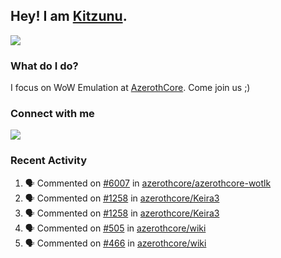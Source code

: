## Hey! I am [Kitzunu](https://Github.com/Kitzunu).

<!--- <a href="https://github-readme-stats.kitzunu.vercel.app/api?username=Kitzunu&show_icons=true&theme=dark">
  <img src="https://github-readme-stats.kitzunu.vercel.app/api?username=Kitzunu&show_icons=true&theme=dark" />
</a>
<a href="https://github-readme-stats.kitzunu.vercel.app/api?username=Kitzunu&show_icons=true&theme=dark">
  <img align="center" src="https://github-readme-stats.vercel.app/api/top-langs/?username=Kitzunu&layout=compact&theme=dark" />
</a> -->

<a href="https://metrics.lecoq.io/Kitzunu?template=classic&people=1&notable=1&people.limit=28&people.size=28&people.types=followers%2C%20following&people.thanks=Keader&people.identicons=false&people.shuffle=false&notable.repositories=true&config.timezone=Europe%2FStockholm">
  <img align="center" src="https://metrics.lecoq.io/Kitzunu?template=classic&people=1&notable=1&people.limit=28&people.size=28&people.types=followers%2C%20following&people.thanks=Keader&people.identicons=false&people.shuffle=false&notable.repositories=true&config.timezone=Europe%2FStockholm" />
</a>

### What do I do?

I focus on WoW Emulation at [AzerothCore](https://Github.com/AzerothCore). Come join us ;)

### Connect with me
[![](https://img.shields.io/badge/AzerothCore%20Discord-Connect%20with%20me!-green)](https://discord.com/invite/gkt4y2x)

### Recent Activity

<!--START_SECTION:activity-->
1. 🗣 Commented on [#6007](https://github.com/azerothcore/azerothcore-wotlk/issues/6007) in [azerothcore/azerothcore-wotlk](https://github.com/azerothcore/azerothcore-wotlk)
2. 🗣 Commented on [#1258](https://github.com/azerothcore/Keira3/issues/1258) in [azerothcore/Keira3](https://github.com/azerothcore/Keira3)
3. 🗣 Commented on [#1258](https://github.com/azerothcore/Keira3/issues/1258) in [azerothcore/Keira3](https://github.com/azerothcore/Keira3)
4. 🗣 Commented on [#505](https://github.com/azerothcore/wiki/issues/505) in [azerothcore/wiki](https://github.com/azerothcore/wiki)
5. 🗣 Commented on [#466](https://github.com/azerothcore/wiki/issues/466) in [azerothcore/wiki](https://github.com/azerothcore/wiki)
<!--END_SECTION:activity-->
